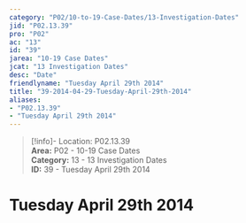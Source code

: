 ```yaml
---  
category: "P02/10-to-19-Case-Dates/13-Investigation-Dates"  
jid: "P02.13.39"  
pro: "P02"  
ac: "13"  
id: "39"  
jarea: "10-19 Case Dates"  
jcat: "13 Investigation Dates"  
desc: "Date"  
friendlyname: "Tuesday April 29th 2014"  
title: "39-2014-04-29-Tuesday-April-29th-2014"  
aliases:   
- "P02.13.39"  
- "Tuesday April 29th 2014"  
---  
```

>[!info]- Location: P02.13.39  
>**Area:** P02 - 10-19 Case Dates  
>**Category:** 13 - 13 Investigation Dates  
>**ID:** 39 - Tuesday April 29th 2014  
  
# Tuesday April 29th 2014  
